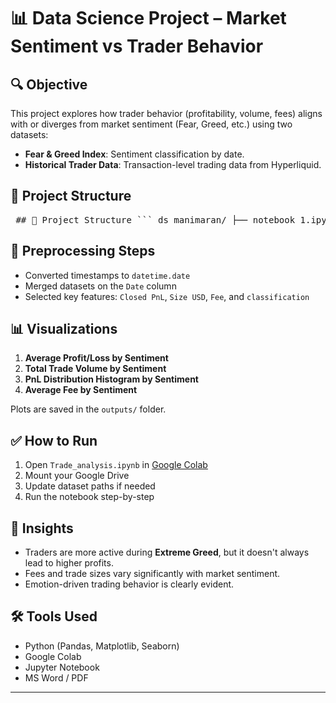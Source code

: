 # 📊 Data Science Project – Market Sentiment vs Trader Behavior

## 🔍 Objective
This project explores how trader behavior (profitability, volume, fees) aligns with or diverges from market sentiment (Fear, Greed, etc.) using two datasets:

- **Fear & Greed Index**: Sentiment classification by date.
- **Historical Trader Data**: Transaction-level trading data from Hyperliquid.

## 📁 Project Structure

<pre lang="md"> ## 📁 Project Structure ``` ds_manimaran/ ├── notebook_1.ipynb # Main Colab notebook with analysis and plots ├── csv_files/ # Raw and cleaned CSV datasets │ ├── fear_greed_index.csv │ └── historical_data.csv ├── outputs/ # Plots and visual outputs │ ├── avg_pnl_by_sentiment.png │ ├── avg_fee_by_sentiment.png │ ├── total_volume_by_sentiment.png │ └── pnl_distribution_by_sentiment.png ├── ds_report.pdf # Final summarized insights and explanation └── README.md # This file ``` </pre>

## 🧹 Preprocessing Steps
- Converted timestamps to `datetime.date`
- Merged datasets on the `Date` column
- Selected key features: `Closed PnL`, `Size USD`, `Fee`, and `classification`

## 📊 Visualizations
1. **Average Profit/Loss by Sentiment**
2. **Total Trade Volume by Sentiment**
3. **PnL Distribution Histogram by Sentiment**
4. **Average Fee by Sentiment**

Plots are saved in the `outputs/` folder.

## ✅ How to Run
1. Open `Trade_analysis.ipynb` in [Google Colab]([https://colab.research.google.com/](https://colab.research.google.com/drive/1CnHGRV3oBsZbfrg4L85OqusKlrR5cxFz#scrollTo=IP8-okgiP5yl))
2. Mount your Google Drive
3. Update dataset paths if needed
4. Run the notebook step-by-step

## 📌 Insights
- Traders are more active during **Extreme Greed**, but it doesn't always lead to higher profits.
- Fees and trade sizes vary significantly with market sentiment.
- Emotion-driven trading behavior is clearly evident.

## 🛠 Tools Used
- Python (Pandas, Matplotlib, Seaborn)
- Google Colab
- Jupyter Notebook
- MS Word / PDF

---

